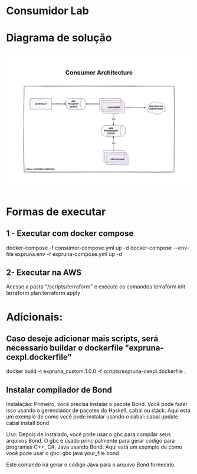 # Consumidor Lab

# Diagrama de solução
![![Experimental Solution Diagram.png](API%2FExperimental%20Solution%20Diagram.png)](API/solution-diagram.png "SOLUTION-DIAGRAM")

# Formas de executar
## 1 - Executar com docker compose
docker-compose -f consumer-compose.yml up -d
docker-compose --env-file expruna.env -f expruna-compose.yml up -d

## 2- Executar na AWS
Acesse a pasta "/scripts/terraform" e execute os comandos
terraform init
terraform plan
terraform apply

# Adicionais:
## Caso deseje adicionar mais scripts, será necessario buildar o dockerfile "expruna-cexpl.dockerfile"
docker build -t expruna_custom:1.0.0 -f scripts/expruna-cexpl.dockerfile .

## Instalar compilador de Bond
Instalação: Primeiro, você precisa instalar o pacote Bond. Você pode fazer isso usando o gerenciador de pacotes do Haskell, cabal ou stack. Aqui está um exemplo de como você pode instalar usando o cabal:
cabal update
cabal install bond

Uso: Depois de instalado, você pode usar o gbc para compilar seus arquivos Bond. O gbc é usado principalmente para gerar código para programas C++, C#, Java usando Bond. Aqui está um exemplo de como você pode usar o gbc:
gbc java your_file.bond

Este comando irá gerar o código Java para o arquivo Bond fornecido.